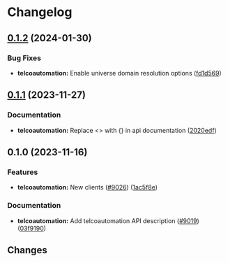 # Changelog

## [0.1.2](https://github.com/googleapis/google-cloud-go/compare/telcoautomation/v0.1.1...telcoautomation/v0.1.2) (2024-01-30)


### Bug Fixes

* **telcoautomation:** Enable universe domain resolution options ([fd1d569](https://github.com/googleapis/google-cloud-go/commit/fd1d56930fa8a747be35a224611f4797b8aeb698))

## [0.1.1](https://github.com/googleapis/google-cloud-go/compare/telcoautomation/v0.1.0...telcoautomation/v0.1.1) (2023-11-27)


### Documentation

* **telcoautomation:** Replace &lt;&gt; with {} in api documentation ([2020edf](https://github.com/googleapis/google-cloud-go/commit/2020edff24e3ffe127248cf9a90c67593c303e18))

## 0.1.0 (2023-11-16)


### Features

* **telcoautomation:** New clients ([#9026](https://github.com/googleapis/google-cloud-go/issues/9026)) ([1ac5f8e](https://github.com/googleapis/google-cloud-go/commit/1ac5f8e27ce5e1d7012544cca69d0fd917442738))


### Documentation

* **telcoautomation:** Add telcoautomation API description ([#9019](https://github.com/googleapis/google-cloud-go/issues/9019)) ([03f9190](https://github.com/googleapis/google-cloud-go/commit/03f9190c36f69458e332d4f1b2e5edfd095899ad))

## Changes
